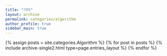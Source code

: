 ```yaml
---
title: "기타"
layout: archive
permalink: categories/algorithm
author_profile: true
sidebar_main: true
---
```


{% assign posts = site.categories.Algorithm %}
{% for post in posts %} {% include archive-single2.html type=page.entries_layout %} {% endfor %}
